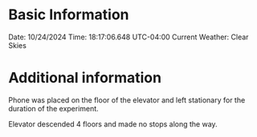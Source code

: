 # Basic Information
Date: 10/24/2024
Time: 18:17:06.648 UTC-04:00
Current Weather: Clear Skies

# Additional information
Phone was placed on the floor of the elevator and left stationary for the duration of the experiment.

Elevator descended 4 floors and made no stops along the way.

